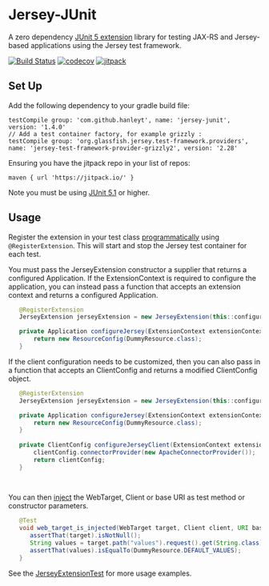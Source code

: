 # Jersey-JUnit
A zero dependency [JUnit 5 extension](https://junit.org/junit5/docs/current/user-guide/#extensions) library for testing JAX-RS and Jersey-based applications using the Jersey test framework.

[![Build Status](https://travis-ci.org/hanleyt/jersey-junit.svg?branch=master)](https://travis-ci.org/hanleyt/jersey-junit)
[![codecov](https://codecov.io/gh/hanleyt/jersey-junit/branch/master/graph/badge.svg)](https://codecov.io/gh/hanleyt/jersey-junit)
[![jitpack](https://jitpack.io/v/hanleyt/jersey-junit.svg)](https://jitpack.io/#hanleyt/jersey-junit)

Set Up
-----
Add the following dependency to your gradle build file:

```
testCompile group: 'com.github.hanleyt', name: 'jersey-junit', version: '1.4.0'
// Add a test container factory, for example grizzly :
testCompile group: 'org.glassfish.jersey.test-framework.providers', name: 'jersey-test-framework-provider-grizzly2', version: '2.28'
```

Ensuring you have the jitpack repo in your list of repos:

```maven { url 'https://jitpack.io/' }```

Note you must be using [JUnit 5.1](https://junit.org/junit5/docs/current/release-notes/index.html#release-notes-5.1.0) or higher.

Usage
------

Register the extension in your test class [programmatically](https://junit.org/junit5/docs/current/user-guide/#extensions-registration-programmatic) using `@RegisterExtension`. This will start and stop the Jersey test container for each test.

You must pass the JerseyExtension constructor a supplier that returns a configured Application. 
If the ExtensionContext is required to configure the application, you can instead pass a function that accepts an extension context and returns a configured Application.

 ```java
    @RegisterExtension
    JerseyExtension jerseyExtension = new JerseyExtension(this::configureJersey);

    private Application configureJersey(ExtensionContext extensionContext) {
        return new ResourceConfig(DummyResource.class);
    }
 ```

If the client configuration needs to be customized, then you can also pass in a function that accepts an ClientConfig and returns a modified ClientConfig object.

 ```java
    @RegisterExtension
    JerseyExtension jerseyExtension = new JerseyExtension(this::configureJersey, this::configureJerseyClient);

    private Application configureJersey(ExtensionContext extensionContext) {
        return new ResourceConfig(DummyResource.class);
    }
    
    private ClientConfig configureJerseyClient(ExtensionContext extensionContext, ClientConfig clientConfig) {
		clientConfig.connectorProvider(new ApacheConnectorProvider());
		return clientConfig;
	}
	
    
 ```

 
 You can then [inject](https://junit.org/junit5/docs/current/user-guide/#writing-tests-dependency-injection) the WebTarget, Client or base URI as test method or constructor parameters.
 
  ```java
     @Test
     void web_target_is_injected(WebTarget target, Client client, URI baseUri) {
        assertThat(target).isNotNull();
        String values = target.path("values").request().get(String.class);
        assertThat(values).isEqualTo(DummyResource.DEFAULT_VALUES);
     }
  ```
  
  See the [JerseyExtensionTest](https://github.com/hanleyt/jersey-junit/blob/master/src/test/java/com/github/hanleyt/JerseyExtensionTest.java) for more usage examples.
